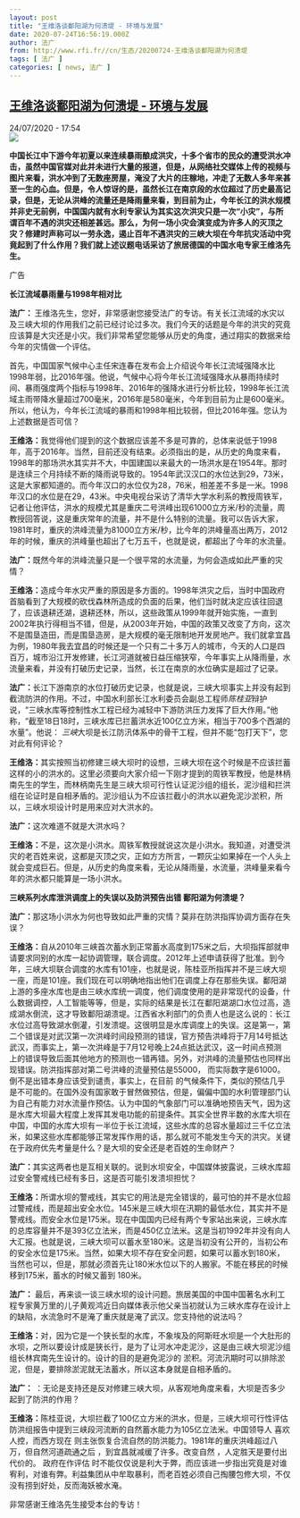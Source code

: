 ```yaml
---
layout: post
title: "王维洛谈鄱阳湖为何溃堤 - 环境与发展"
date: 2020-07-24T16:56:19.000Z
author: 法广
from: http://www.rfi.fr//cn/生态/20200724-王维洛谈鄱阳湖为何溃堤
tags: [ 法广 ]
categories: [ news, 法广 ]
---
```

<!--1595609779000-->
[王维洛谈鄱阳湖为何溃堤 - 环境与发展](http://www.rfi.fr//cn/%E7%94%9F%E6%80%81/20200724-%E7%8E%8B%E7%BB%B4%E6%B4%9B%E8%B0%88%E9%84%B1%E9%98%B3%E6%B9%96%E4%B8%BA%E4%BD%95%E6%BA%83%E5%A0%A4)
------

<div>
<div>24/07/2020 - 17:54</div><img src="https://s.rfi.fr/media/display/d4fbb404-0d6e-11ea-868d-005056bfe576/w:310/p:16x9/chine_432_21092009.jpg"><p><strong>中国长江中下游今年初夏以来连续暴雨酿成洪灾，十多个省市的民众的遭受洪水冲击，虽然中国官媒对此并未进行大量的报道，但是，从网络社交媒体上传的视频与图片来看，洪水冲到了无数座房屋，淹没了大片的庄稼地，冲走了无数人多年来甚至一生的心血。但是，令人惊讶的是，虽然长江在南京段的水位超过了历史最高记录，但是，无论从洪峰的流量还是降雨量来看，到目前为止，今年长江的洪水规模并非史无前例，中国国内就有水利专家认为其实这次洪灾只是一次“小灾”，与所谓百年不遇的洪灾还相差甚远。那么，为何一场小灾会演变成为许多人的灭顶之灾？修建时声称可以一劳永逸，遏止百年不遇洪灾的三峡大坝在今年抗灾活动中究竟起到了什么作用？我们就上述议题电话采访了旅居德国的中国水电专家王维洛先生。</strong></p><div class="t-content__body u-clearfix"><div class="m-interstitial"><div class="m-interstitial__ad"><divclass="m-block-ad "data-tms-ad-type="box"data-tms-ad-status="idle"data-tms-ad-pos="1"><div class="m-block-ad__label"><span class="m-block-ad__label__text">广告</span></div><div class="m-block-ad__content"></div></div></div></div><p><strong>长江流域暴雨量与1998年相对比</strong></p><p><a name="__DdeLink__469_3781704340"></a> <strong>法广： </strong>王维洛先生，您好，非常感谢您接受法广的专访。有关长江流域的水灾以及三峡大坝的作用我们之前已经讨论过多次。我们今天的话题是今年的洪灾的究竟应该算是大灾还是小灾。我们非常希望您能够从历史的角度，通过翔实的数据来给今年的灾情做一个评估。</p><p>首先，中国国家气候中心主任宋连春在发布会上介绍说今年长江流域强降水比1998年弱，比2016年强。他说，气候中心将今年长江流域强降水从暴雨持续时间、暴雨强度两个指标与1998年、2016年的强降水进行分析比较，1998年长江流域主雨带降水量超过700毫米，2016年是580毫米，今年到目前为止是600毫米。所以，他认为，今年长江流域的暴雨和1998年相比较弱，但比2016年强。您认为上述数据是否可信？</p><p><strong>王维洛：</strong>我觉得他们提到的这个数据应该差不多是可靠的，总体来说低于1998年，高于2016年。当然，目前还没有结束。必须指出的是，从历史的角度来看，1998年的那场洪水其实并不大，中国建国以来最大的一场洪水是在1954年。那时是连续三个月持续不断的降雨说导致的。1954年武汉汉口的水位达到29，73米，这是大家都知道的。而今年汉口的水位仅为28，76米，相差差不多是一米。1998年汉口的水位是在29，43米。中央电视台采访了清华大学水利系的教授周铁军，记者让他评估，洪水的规模尤其是重庆二号洪峰出现61000立方米/秒的流量，周教授回答说，这是重庆常年的流量，并不是什么特别的流量。我可以告诉大家，1981年时，重庆的洪峰流量为81000立方米/秒，比今年的洪峰量高出两万，2012年的时候，重庆的洪峰量也超出了七万五千，也就是说，都超出了今年的水流量。</p><p><strong>法广：</strong>既然今年的洪峰流量只是一个很平常的水流量，为何会造成如此严重的灾情？</p><p><strong>王维洛：</strong>造成今年水灾严重的原因是多方面的。1998年洪灾之后，当时中国政府首脑看到了大规模的砍伐森林所造成的负面的后果，他们当时就决定应该往回退了，应该退耕还湖，退耕还林，所以，这些政策从1999年就开始实施，一直到2002年执行得相当不错，但是，从2003年开始，中国的政策又改变了方向，这次不是围垦造田，而是围垦造房，是大规模的毫无限制地开发房地产。我们就拿宜昌为例，1980年我去宜昌的时候还是一个只有二十多万人的城市，今天的人口是四百万，城市沿江开发修建，长江河道就被日益压缩狭窄，今年事实上从降雨量，水流量来看，并没有打破历史记录，当然，长江在南京的水位确实是超过了记录。</p><p><strong>法广：</strong>长江下游南京的水位打破历史记录，也就是说，三峡大坝事实上并没有起到截流防洪的作用。不过，中国水利部长江水利委员会副总工程师<em>陈桂亚</em>辩护说，“三峡水库等控制性水工程已经为减轻中下游防洪压力发挥了巨大作用。”他称，“截至18日18时，三峡水库已拦蓄洪水近100亿立方米，相当于700多个西湖的水量”。他说： <em>三峡</em>大坝是长江防汛体系中的骨干工程，但并不能“包打天下”，您对此有何评论？</p><p><strong>王维洛：</strong>其实按照当初修建三峡大坝时的设想，三峡大坝在这个时候是不应该拦蓄这样的小的洪水的。这里必须要向大家介绍一下刚才提到的周铁军教授，他是林柄南先生的学生，而林柄南先生是三峡大坝可行性认证泥沙组的组长，泥沙组和拦洪组在论证时是自相矛盾的。泥沙组认为不应该拦截小的洪水以避免泥沙淤积，所以，三峡水坝设计时是用来应对大洪水的。</p><p><strong>法广</strong><strong>：</strong>这次难道不就是大洪水吗？</p><p><strong>王维洛：</strong>不是，这次是小洪水。周铁军教授就说这次是小洪水。我知道，对遭受洪灾的老百姓来说，这都是灭顶之灾，正如方方所言，一颗灰尘如果掉在一个人头上就会变成巨石。但是，从历史的角度来看，无论从降雨量，水流量，洪峰量来看今年的洪水都只能算是一场小洪水。</p><p><strong>三峡系列水库泄洪调度上的失误以及防洪预告出错 鄱阳湖为何溃堤？</strong></p><p><strong>法广</strong><strong>：</strong>那这场小洪水为何也导致如此严重的灾情？莫非在防洪指挥协调方面存在失误？</p><p><strong>王维洛：</strong>自从2010年三峡首次蓄水到正常蓄水高度到175米之后，大坝指挥部就申请要求同别的水库一起协调管理，联合调度。2012年上述申请获得了批准。到今年，三峡大坝联合调度的水库有101座，也就是说，陈桂亚所指挥并不是三峡大坝一座，而是101座。我们现在可以明确地指出他们在调度上存在那些失误。鄱阳湖上游的多座水库也是由三峡水库统一调度，他们调度使用的是非常现代的设备，什么数据调控，人工智能等等，但是，实际的结果是长江在鄱阳湖湖口水位过高，造成湖水倒流，这才导致鄱阳湖溃堤。江西省水利部门的负责人也是这么说的：长江水位过高导致湖水倒灌，引发溃堤。这很明显是水库调度上的失误。这是第一，第二个错误是对武汉第一次洪峰时间段预测的错误，官方预告洪峰将于7月14号抵达武汉，而事实上，第一次洪峰是于7月12号晚上24点抵达武汉，这一时间点预测 上的错误导致后面其他地方的预测也一错再错。另外，对洪峰的流量预估也同样出现错误。防洪指挥部对第二号洪峰的流量预估是55000， 而实际数字是61000。倒不是出错本身应该受到谴责，事实上，在目前 的气候条件下，类似的预估几乎是不可能的。在国外没有国家敢于冒然做预估，但是，偏偏中国的水利管理部门认为自己有能力对水流量作预估。认为中国的气象部门可以准确地预告天气，因为这是水库大坝最大程度上发挥其发电功能的前提条件。其实全世界半数的水库大坝在中国，中国的水库大坝有一半位于长江流域，这些水库的总容水量超过三千亿立法米，如果这些水库都能够正常发挥作用的话，那么就可不能发生今天的洪灾。关键在于政府优先考量是什么？是大坝的安全还是老百姓的生命财产？</p><p><strong>法广</strong><strong>：</strong>其实这两者也是互相关联的。说到水坝安全，中国媒体披露说，三峡水库超过安全警戒线已经有多日，这是否可能引发溃坝担忧？</p><p><strong>王维洛：</strong>所谓水坝的警戒线，其实它的用法是完全错误的，最可怕的并不是水位超过警戒线，而是超出安全水位。145米是三峡大坝在汛期的最低水位，其实并不是警戒线。而安全水位是175米。现在中国国内已经有两个专家站出来说，三峡水库的总库容量并不是393亿立法米，而是450亿立法米。这是当初1992年并没有向人大汇报。也就是说，三峡大坝可以蓄水至180米。这是当初没有公开的，当初公布的安全水位是175米。当然，如果大坝不存在安全问题，如果可以蓄水到180米，当然也可以，但是，那就必须首先让180米水位以下的人搬家。不能在移民的时候移到175米，蓄水的时候又蓄到 180米。</p><p><strong>法广</strong><strong>：</strong> 最后，再来谈一谈三峡水坝的设计问题。旅居美国的中国中国著名水利工程专家黄万里的儿子黄观鸿近日向媒体表示他父亲当初就认为三峡水库存在设计上的缺陷，水流急时不是淹了重庆就是淹了武汉。您支持他的说法吗？</p><p><strong>王维洛：</strong>对，因为它是一个狭长型的水库，不象埃及的阿斯旺水坝是一个大肚形的水坝，之所以要设计成是狭长行，是为了让河水冲走泥沙，这是由三峡大坝泥沙组组长林宾南先生设计的。设计的目的是避免泥沙的 淤积。河流汛期时可以排除淤泥，但是，要排除淤泥就无法蓄水，所以这本身就是自相矛盾的。</p><p><strong>法广</strong><strong>：</strong> ：无论是支持还是反对修建三峡大坝，从客观地角度来看，大坝是否多少起到了防洪的作用？</p><p><strong>王维洛：</strong>陈桂亚说，大坝拦截了100亿立方米的洪水，但是，三峡大坝可行性评估防洪组报告中提到三峡段河流断的自然蓄水能力为105亿立法米。中国领导人 喜欢人控，而西方现在 则主张恢复合流自然的防洪能力。1981年的重庆洪峰超过八万，但自然河道疏通之后 ，到宜昌就减缓了许多。改变自然 ，人定胜天是要付出代价的。 政府在作评估 时不能仅仅说是利大于弊，而应该进一步指出究竟是对谁宥利，对谁有弊。利益集团从中牟取暴利，而老百姓必须自己掏腰包修大坝，不仅没有捞到好处，反而海妖被水淹。</p><p>非常感谢王维洛先生接受本台的专访！</p><p> </p><div class="o-self-promo o-self-promo--nl o-self-promo--hidden" data-selfpromo-newsletter></div><div class="o-self-promo o-self-promo--app o-self-promo--hidden" data-selfpromo-app></div></div>
</div>
